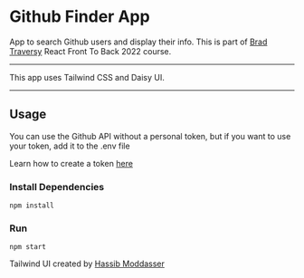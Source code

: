# Github Finder App

App to search Github users and display their info. This is part of [Brad Traversy](https://traversymedia.com) React Front To Back 2022 course.

---

This app uses Tailwind CSS and Daisy UI.

---

## Usage

You can use the Github API without a personal token, but if you want to use your token, add it to the .env file

Learn how to create a token [here](https://docs.github.com/en/authentication/keeping-your-account-and-data-secure/creating-a-personal-access-token)

### Install Dependencies

```
npm install
```

### Run

```
npm start
```

Tailwind UI created by [Hassib Moddasser](https://twitter.com/hassibmoddasser)